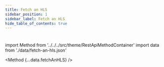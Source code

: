 ```yaml
---
title: Fetch an HLS 
sidebar_position: 1
sidebar_label: Fetch an HLS
hide_table_of_contents: true
---
```


#

import Method from '../../../src/theme/RestApiMethodContainer'
import data from './data/fetch-an-hls.json'

<Method
{...data.fetchAnHLS}
/>
